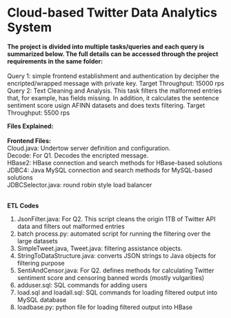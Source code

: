 <h1>Cloud-based Twitter Data Analytics System</h1>
<p>
<b>The project is divided into multiple tasks/queries and each query is summarized below. The full details can be accessed through the project requirements in the same folder:</b><br><br> 
Query 1: simple frontend establishment and authentication by decipher the encripted/wrapped message with private key. Target Throughput: 15000 rps<br>
Query 2: Text Cleaning and Analysis. This task filters the malformed entries that, for example, has fields missing. In addition, it calculates the sentence sentiment score usign AFINN datasets and does texts filtering. Target Throughput: 5500 rps<br>

<b>Files Explained:</b> <br><br>
<b>Frontend Files: </b><br>
Cloud.java: Undertow server definition and configuration.<br>
Decode: For Q1. Decodes the encripted message.<br>
HBase2: HBase connection and search methods for HBase-based solutions<br>
JDBC4: Java MySQL connection and search methods for MySQL-based solutions<br>
JDBCSelector.java: round robin style load balancer<br><br>

<b>ETL Codes</b><br>
1. JsonFilter.java: For Q2. This script cleans the origin 1TB of Twitter API data and filters out malformed entries<br>
2. batch process.py: automated script for running the filtering over the large datasets<br>
3. SimpleTweet.java, Tweet.java: filtering assistance objects. <br>
4. StringToDataStructure.java: converts JSON strings to Java objects for filtering purpose<br>
5. SentiAndCensor.java: For Q2. defines methods for calculating Twitter sentiment score and censoring banned words (mostly vulgarities)<br>
6. adduser.sql: SQL commands for adding users<br>
7. load.sql and loadall.sql: SQL commands for loading filtered output into MySQL database<br>
8. loadbase.py: python file for loading filtered output into HBase<br><br>



</p>
